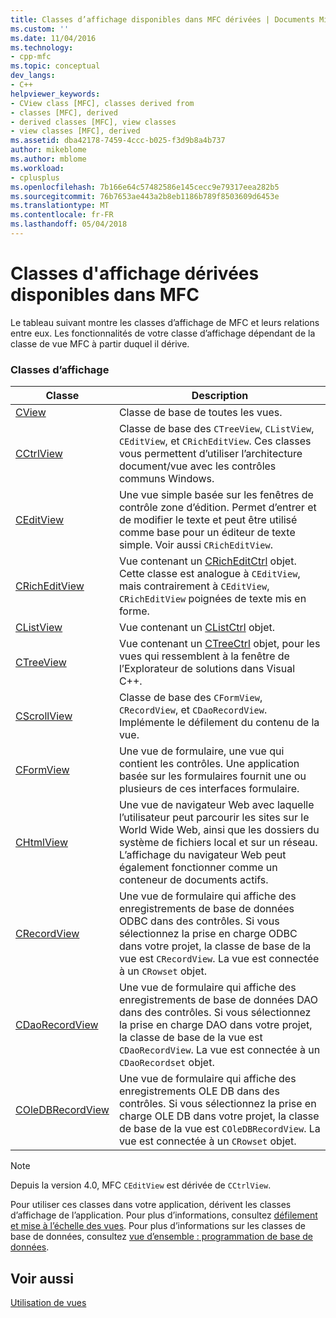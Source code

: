 ```yaml
---
title: Classes d’affichage disponibles dans MFC dérivées | Documents Microsoft
ms.custom: ''
ms.date: 11/04/2016
ms.technology:
- cpp-mfc
ms.topic: conceptual
dev_langs:
- C++
helpviewer_keywords:
- CView class [MFC], classes derived from
- classes [MFC], derived
- derived classes [MFC], view classes
- view classes [MFC], derived
ms.assetid: dba42178-7459-4ccc-b025-f3d9b8a4b737
author: mikeblome
ms.author: mblome
ms.workload:
- cplusplus
ms.openlocfilehash: 7b166e64c57482586e145cecc9e79317eea282b5
ms.sourcegitcommit: 76b7653ae443a2b8eb1186b789f8503609d6453e
ms.translationtype: MT
ms.contentlocale: fr-FR
ms.lasthandoff: 05/04/2018
---
```

# <a name="derived-view-classes-available-in-mfc"></a>Classes d'affichage dérivées disponibles dans MFC
Le tableau suivant montre les classes d’affichage de MFC et leurs relations entre eux. Les fonctionnalités de votre classe d’affichage dépendant de la classe de vue MFC à partir duquel il dérive.  
  
### <a name="view-classes"></a>Classes d’affichage  
  
|Classe|Description|  
|-----------|-----------------|  
|[CView](../mfc/reference/cview-class.md)|Classe de base de toutes les vues.|  
|[CCtrlView](../mfc/reference/cctrlview-class.md)|Classe de base des `CTreeView`, `CListView`, `CEditView`, et `CRichEditView`. Ces classes vous permettent d’utiliser l’architecture document/vue avec les contrôles communs Windows.|  
|[CEditView](../mfc/reference/ceditview-class.md)|Une vue simple basée sur les fenêtres de contrôle zone d’édition. Permet d’entrer et de modifier le texte et peut être utilisé comme base pour un éditeur de texte simple. Voir aussi `CRichEditView`.|  
|[CRichEditView](../mfc/reference/cricheditview-class.md)|Vue contenant un [CRichEditCtrl](../mfc/reference/cricheditctrl-class.md) objet. Cette classe est analogue à `CEditView`, mais contrairement à `CEditView`, `CRichEditView` poignées de texte mis en forme.|  
|[CListView](../mfc/reference/clistview-class.md)|Vue contenant un [CListCtrl](../mfc/reference/clistctrl-class.md) objet.|  
|[CTreeView](../mfc/reference/ctreeview-class.md)|Vue contenant un [CTreeCtrl](../mfc/reference/ctreectrl-class.md) objet, pour les vues qui ressemblent à la fenêtre de l’Explorateur de solutions dans Visual C++.|  
|[CScrollView](../mfc/reference/cscrollview-class.md)|Classe de base des `CFormView`, `CRecordView`, et `CDaoRecordView`. Implémente le défilement du contenu de la vue.|  
|[CFormView](../mfc/reference/cformview-class.md)|Une vue de formulaire, une vue qui contient les contrôles. Une application basée sur les formulaires fournit une ou plusieurs de ces interfaces formulaire.|  
|[CHtmlView](../mfc/reference/chtmlview-class.md)|Une vue de navigateur Web avec laquelle l’utilisateur peut parcourir les sites sur le World Wide Web, ainsi que les dossiers du système de fichiers local et sur un réseau. L’affichage du navigateur Web peut également fonctionner comme un conteneur de documents actifs.|  
|[CRecordView](../mfc/reference/crecordview-class.md)|Une vue de formulaire qui affiche des enregistrements de base de données ODBC dans des contrôles. Si vous sélectionnez la prise en charge ODBC dans votre projet, la classe de base de la vue est `CRecordView`. La vue est connectée à un `CRowset` objet.|  
|[CDaoRecordView](../mfc/reference/cdaorecordview-class.md)|Une vue de formulaire qui affiche des enregistrements de base de données DAO dans des contrôles. Si vous sélectionnez la prise en charge DAO dans votre projet, la classe de base de la vue est `CDaoRecordView`. La vue est connectée à un `CDaoRecordset` objet.|  
|[COleDBRecordView](../mfc/reference/coledbrecordview-class.md)|Une vue de formulaire qui affiche des enregistrements OLE DB dans des contrôles. Si vous sélectionnez la prise en charge OLE DB dans votre projet, la classe de base de la vue est `COleDBRecordView`. La vue est connectée à un `CRowset` objet.|  
  
> [!NOTE]
>  Depuis la version 4.0, MFC `CEditView` est dérivée de `CCtrlView`.  
  
 Pour utiliser ces classes dans votre application, dérivent les classes d’affichage de l’application. Pour plus d’informations, consultez [défilement et mise à l’échelle des vues](../mfc/scrolling-and-scaling-views.md). Pour plus d’informations sur les classes de base de données, consultez [vue d’ensemble : programmation de base de données](../data/data-access-programming-mfc-atl.md).  
  
## <a name="see-also"></a>Voir aussi  
 [Utilisation de vues](../mfc/using-views.md)

